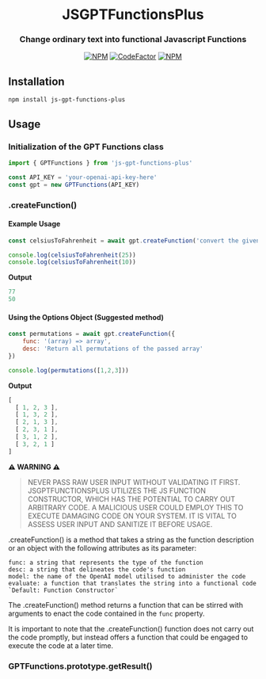 
<div align=center>

# JSGPTFunctionsPlus

### **Change ordinary text into functional Javascript Functions**


[![NPM](https://img.shields.io/npm/l/gpt-functions?style=flat-square&label=License)](https://github.com/WifeCo/js-gpt-functions-plus/blob/master/LICENSE) [![CodeFactor](https://img.shields.io/codefactor/grade/github/WifeCo/js-gpt-functions-plus?style=flat-square&label=Code%20Quality)](https://www.codefactor.io/repository/github/WifeCo/js-gpt-functions-plus) [![NPM](https://img.shields.io/npm/dw/gpt-functions?style=flat-square&label=Downloads)](https://npmjs.com/package/gpt-functions)

</div>

## Installation

```shell
npm install js-gpt-functions-plus
```

## Usage

### Initialization of the GPT Functions class

```js
import { GPTFunctions } from 'js-gpt-functions-plus'

const API_KEY = 'your-openai-api-key-here'
const gpt = new GPTFunctions(API_KEY)
```

### **.createFunction()**

#### Example Usage

```js
const celsiusToFahrenheit = await gpt.createFunction('convert the given temperature from Celsius to Fahrenheit')

console.log(celsiusToFahrenheit(25))
console.log(celsiusToFahrenheit(10))
```
**Output**
```js
77
50
```

#### Using the Options Object (Suggested method)
```js
const permutations = await gpt.createFunction({
    func: '(array) => array',
    desc: 'Return all permutations of the passed array'
})

console.log(permutations([1,2,3]))
```

**Output**
```js
[
  [ 1, 2, 3 ],
  [ 1, 3, 2 ],
  [ 2, 1, 3 ],
  [ 2, 3, 1 ],
  [ 3, 1, 2 ],
  [ 3, 2, 1 ]
]
```

**⚠️ WARNING ⚠️**
> NEVER PASS RAW USER INPUT WITHOUT VALIDATING IT FIRST. JSGPTFUNCTIONSPLUS UTILIZES THE JS FUNCTION CONSTRUCTOR, WHICH HAS THE POTENTIAL TO CARRY OUT ARBITRARY CODE. A MALICIOUS USER COULD EMPLOY THIS TO EXECUTE DAMAGING CODE ON YOUR SYSTEM. IT IS VITAL TO ASSESS USER INPUT AND SANITIZE IT BEFORE USAGE.

.createFunction() is a method that takes a string as the function description or an object with the following attributes as its parameter:

    func: a string that represents the type of the function
    desc: a string that delineates the code's function
    model: the name of the OpenAI model utilised to administer the code
    evaluate: a function that translates the string into a functional code `Default: Function Constructor`

The .createFunction() method returns a function that can be stirred with arguments to enact the code contained in the `func` property.

It is important to note that the .createFunction() function does not carry out the code promptly, but instead offers a function that could be engaged to execute the code at a later time.

### **GPTFunctions.prototype.getResult()**
